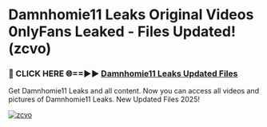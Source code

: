# Damnhomie11 Leaks Original Videos 0nlyFans Leaked - Files Updated! (zcvo)

<h3>🔴 CLICK HERE 🌐==►► <a href="https://tinyurl.com/brd5kh86" rel="nofollow">Damnhomie11 Leaks Updated Files</a></h3>

Get Damnhomie11 Leaks and all content. Now you can access all videos and pictures of Damnhomie11 Leaks. New Updated Files 2025!

[![zcvo](https://i.imgur.com/K7sEzmb.gif)](https://tinyurl.com/brd5kh86)

